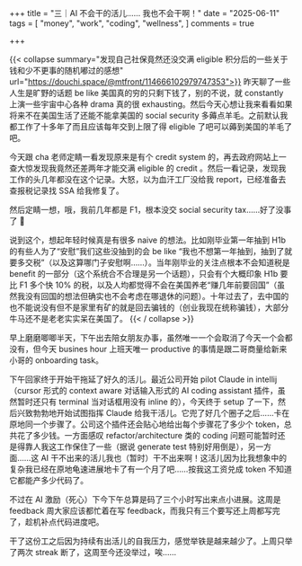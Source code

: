 +++
title = "三｜AI 不会干的活儿…… 我也不会干啊！"
date = "2025-06-11"
tags = [
    "money",
    "work",
    "coding",
    "wellness",
]
comments = true

+++

{{< collapse summary="发现自己社保竟然还没交满 eligible 积分后的一些关于钱和少不更事的随机嘟过的感想" url="https://douchi.space/@mtfront/114666102979747353">}}
昨天聊了一些人生是旷野的话题 be like 美国真的穷的只剩下钱了，别的不说，就 constantly 上演一些宇宙中心各种 drama 真的很 exhausting。然后今天心想让我来看看如果将来不在美国生活了还能不能拿美国的 social security 多薅点羊毛。之前默认我都工作了十多年了而且应该每年交到上限了得 eligible 了吧可以薅到美国的羊毛了吧。

今天跟 cha 老师定睛一看发现原来是有个 credit system 的，再去政府网站上一查大惊发现我竟然还差两年才能交满 eligible 的 credit 。然后一看记录，发现我工作的头几年都没在这个记录。大怒，以为血汗工厂没给我 report，已经准备去查报税记录找 SSA 给我修复了。

然后定睛一想，哦，我前几年都是 F1，根本没交 social security tax……好了没事了 🤦

说到这个，想起年轻时候真是有很多 naive 的想法。比如刚毕业第一年抽到 H1b 的有些人为了“安慰”我们这些没抽到的会 be like “我也不想第一年抽到，抽到了就要多交税”（以及这算哪门子安慰啊……）。当年刚毕业的关注点根本不会知道税是 benefit 的一部分（这个系统合不合理是另一个话题），只会有个大概印象 H1b 要比 F1 多个快 10% 的税，以及人均都觉得不会在美国养老“赚几年前要回国”（虽然我没有回国的想法但确实也不会考虑在哪退休的问题）。十年过去了，去中国的也不能说没有但不是家里有矿的就是回去骗钱的（创业我现在统称骗钱），大部分牛马还不是老老实实呆在美国了。
{{< / collapse >}}

早上磨磨唧唧半天，下午出去陪女朋友办事，虽然唯一一个会取消了今天一个会都没有，但今天 busines hour 上班天唯一 productive 的事情是跟二哥商量给新来小哥的 onboarding task。

下午回家终于开始干拖延了好久的活儿。最近公司开始 pilot Claude in intellij（cursor 形式的 context aware 对话输入形式的 AI coding assistant 插件，虽然暂时还只有 terminal 当对话框用没有 inline 的），今天终于 setup 了一下，然后兴致勃勃地开始试图指挥 Claude 给我干活儿。它兜了好几个圈子之后……卡在原地同一个步骤了。公司这个插件还会贴心地给出每个步骤花了多少个 token，总共花了多少钱。一方面感叹 refactor/architecture 类的 coding 问题可能暂时还是得靠人我这工作保住了一些（据说 generate test 特别好用倒是），另一方面……这 AI 干不出来的活儿我也（暂时）干不出来啊！这活儿因为比我想象中的复杂我已经在原地龟速进展地卡了有一个月了吧……按我这工资兑成 token 不知道它都能产多少代码了。

不过在 AI 激励（死心）下今下午总算是码了三个小时写出来点小进展。这周是 feedback 周大家应该都忙着在写 feedback，而我只有三个要写还上周都写完了，趁机补点代码进度吧。

干了这份工之后因为持续有出活儿的自我压力，感觉举铁是越来越少了。上周只举了两次 streak 断了，这周至今还没举过，唉…… 